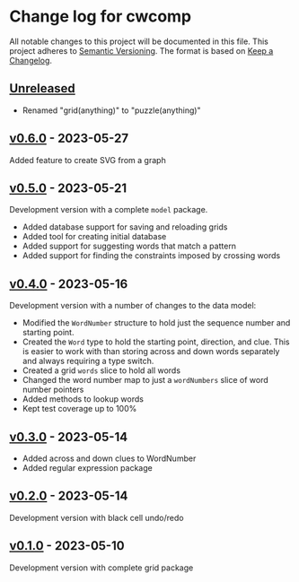 # Change log for cwcomp
All notable changes to this project will be documented in this file.
This project adheres to [Semantic Versioning].
The format is based on [Keep a Changelog].
	
## [Unreleased]

- Renamed "grid(anything)" to "puzzle(anything)"

## [v0.6.0] - 2023-05-27
Added feature to create SVG from a graph

## [v0.5.0] - 2023-05-21
Development version with a complete `model` package.
- Added database support for saving and reloading grids
- Added tool for creating initial database
- Added support for suggesting words that match a pattern
- Added support for finding the constraints imposed by crossing words

## [v0.4.0] - 2023-05-16
Development version with a number of changes to the data model:
- Modified the `WordNumber` structure to hold just the sequence number and starting point.
- Created the `Word` type to hold the starting point, direction, and clue.
This is easier to work with than storing across and down words separately
and always requiring a type switch.
- Created a grid `words` slice to hold all words
- Changed the word number map to just a `wordNumbers` slice of word number pointers
- Added methods to lookup words
- Kept test coverage up to 100%

## [v0.3.0] - 2023-05-14
- Added across and down clues to WordNumber
- Added regular expression package

## [v0.2.0] - 2023-05-14
Development version with black cell undo/redo

## [v0.1.0] - 2023-05-10
Development version with complete grid package

[Semantic Versioning]: http://semver.org
[Keep a Changelog]: http://keepachangelog.com
[Unreleased]: https://github.com/philhanna/cwcomp/compare/v0.6.0..HEAD
[v0.6.0]: https://github.com/philhanna/cwcomp/compare/v0.5.0..v0.6.0
[v0.5.0]: https://github.com/philhanna/cwcomp/compare/v0.4.0..v0.5.0
[v0.4.0]: https://github.com/philhanna/cwcomp/compare/v0.3.0..v0.4.0
[v0.3.0]: https://github.com/philhanna/cwcomp/compare/v0.2.0..v0.3.0
[v0.2.0]: https://github.com/philhanna/cwcomp/compare/v0.1.0..v0.2.0
[v0.1.0]: https://github.com/philhanna/cwcomp/compare/4e55e9e..v0.1.0
